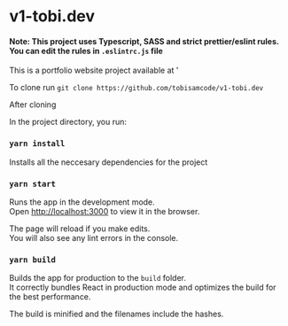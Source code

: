 # v1-tobi.dev

#### Note: This project uses Typescript, SASS and strict prettier/eslint rules. You can edit the rules in `.eslintrc.js` file
This is a portfolio website project available at '

To clone run `git clone https://github.com/tobisamcode/v1-tobi.dev`

After cloning

In the project directory, you run:

### `yarn install`

Installs all the neccesary dependencies for the project

### `yarn start`

Runs the app in the development mode.\
Open [http://localhost:3000](http://localhost:3000) to view it in the browser.

The page will reload if you make edits.\
You will also see any lint errors in the console.

### `yarn build`

Builds the app for production to the `build` folder.\
It correctly bundles React in production mode and optimizes the build for the best performance.

The build is minified and the filenames include the hashes.
